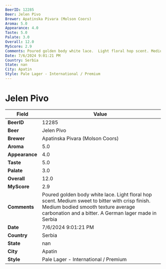 ```yaml
---
BeerID: 12285
Beer: Jelen Pivo
Brewer: Apatinska Pivara (Molson Coors)
Aroma: 5.0
Appearance: 4.0
Taste: 5.0
Palate: 3.0
Overall: 12.0
MyScore: 2.9
Comments: Poured golden body white lace.  Light floral hop scent. Medium sweet to bitter with crisp finish.  Medium bodied smooth texture average carbonation and a bitter.  A German lager made in Serbia
Date: 7/6/2024 9:01:21 PM
Country: Serbia
State: nan
City: Apatin
Style: Pale Lager - International / Premium
---
```


# Jelen Pivo

| Field         | Value |
|---------------|-------|
| **BeerID** | 12285 |
| **Beer** | Jelen Pivo |
| **Brewer** | Apatinska Pivara (Molson Coors) |
| **Aroma** | 5.0 |
| **Appearance** | 4.0 |
| **Taste** | 5.0 |
| **Palate** | 3.0 |
| **Overall** | 12.0 |
| **MyScore** | 2.9 |
| **Comments** | Poured golden body white lace.  Light floral hop scent. Medium sweet to bitter with crisp finish.  Medium bodied smooth texture average carbonation and a bitter.  A German lager made in Serbia  |
| **Date** | 7/6/2024 9:01:21 PM |
| **Country** | Serbia |
| **State** | nan |
| **City** | Apatin |
| **Style** | Pale Lager - International / Premium |
